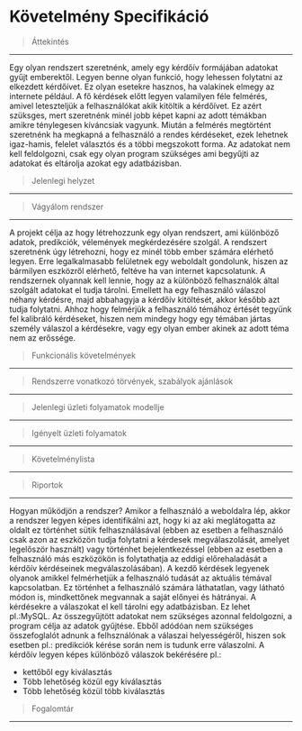 # Követelmény Specifikáció

>Áttekintés
---
Egy olyan rendszert szeretnénk, amely egy kérdőív formájában adatokat gyűjt emberektől.
Legyen benne olyan funkció, hogy lehessen folytatni az elkezdett kérdőívet. Ez olyan esetekre hasznos, ha valakinek elmegy az internete például.
A fő kérdések előtt legyen valamilyen féle felmérés, amivel leteszteljük a felhasználókat akik kitöltik a kérdőívet. Ez azért szüksges, mert szeretnénk minél jobb képet kapni az adott témákban amikre ténylegesen kíváncsiak vagyunk.
Miután a felmérés megtörtént szeretnénk ha megkapná a felhasználó a rendes kérdéseket, ezek lehetnek igaz-hamis, felelet választós és a többi megszokott forma.
Az adatokat nem kell feldolgozni, csak egy olyan program szükséges ami begyűjti az adatokat és eltárolja azokat egy adatbázisban.

>Jelenlegi helyzet
---


>Vágyálom rendszer
---
A projekt célja az hogy létrehozzunk egy olyan rendszert, ami különböző adatok, predikciók, vélemények megkérdezésére szolgál.
A rendszert szeretnénk úgy létrehozni, hogy ez minél több ember számára elérhető legyen. Erre legalkalmasabb felületnek egy weboldalt gondolunk, hiszen az bármilyen eszközről elérhető, feltéve ha van internet kapcsolatunk.
A rendszernek olyannak kell lennie, hogy az a különböző felhasználók által szolgált adatokat el tudja tárolni. Emellett ha egy felhasználó válaszol néhany kérdésre, majd abbahagyja a kérdőív kitöltését, akkor később azt tudja folytatni.
Ahhoz hogy felmérjük a felhasználó témához értését tegyünk fel kalibráló kérdéseket, hiszen nem mindegy hogy egy témában jártas személy válaszol a kérdésekre, vagy egy olyan ember akinek az adott téma nem az erőssége.

>Funkcionális követelmények
---


>Rendszerre vonatkozó törvények, szabályok ajánlások
---


>Jelenlegi üzleti folyamatok modellje
---


>Igényelt üzleti folyamatok
---


>Követelménylista
---


>Riportok
---
Hogyan működjön a rendszer?
Amikor a felhasználó a weboldalra lép, akkor a rendszer legyen képes identifikálni azt, hogy ki az aki meglátogatta az oldalt ez történhet sütik felhasználásával (ebben az esetben a felhasználó csak azon az eszközön tudja folytatni a kérdesek megválaszolását, amelyet legelőször használt) vagy történhet bejelentkezéssel (ebben az esetben a felhasználó más eszközökön is folytathatja az eddigi előrehaladását a kérdőív kérdéseinek megválaszolásában).
A kezdő kérdések legyenek olyanok amikkel felmérhetjük a felhasználó tudását az aktuális témával kapcsolatban. Ez történhet a felhasználó számára láthatatlan, vagy látható módon is, mindkettőnek megvannak a saját előnyei és hátrányai.
A kérdésekre a válaszokat el kell tárolni egy adatbázisban. Ez lehet pl.:MySQL.
Az összegyűjtött adatokat nem szükséges azonnal feldolgozni, a program célja az adatok gyűjtése. Ebből adódóan nem szükséges összefoglalót adnunk a felhsználónak a válaszai helyességéről, hiszen sok esetben pl.: predikciók kérése során nem is tudunk erre válaszolni.
A kérdőív legyen képes különböző válaszok bekérésére pl.:
- kettőből egy kiválasztás
- Több lehetőség közül egy kiválasztás
- Több lehetőség közül több kiválasztás

>Fogalomtár
---
